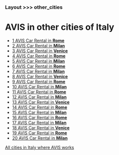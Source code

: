 ### Layout >>> other_cities

<html>

  <div class="layout_other_cities">
    <div class="container_other_cities  font_r_13">
      <h1 class="heading_other_cities">AVIS in other cities of Italy</h1>
      <ul class="list_other_cities">
        <li class="list_other_cities-item"><a class="anchor" href="#">1 AVIS Car Rental in <strong> Rome</strong></a></li>
        <li class="list_other_cities-item"><a class="anchor" href="#">2 AVIS Car Rental in <strong> Milan</strong></a></li>
        <li class="list_other_cities-item"><a class="anchor" href="#">3 AVIS Car Rental in <strong> Venice</strong></a></li>
        <li class="list_other_cities-item"><a class="anchor" href="#">4 AVIS Car Rental in <strong> Rome</strong></a></li>
        <li class="list_other_cities-item"><a class="anchor" href="#">5 AVIS Car Rental in <strong> Milan</strong></a></li>
        <li class="list_other_cities-item"><a class="anchor" href="#">6 AVIS Car Rental in <strong> Rome</strong></a></li>
        <li class="list_other_cities-item"><a class="anchor" href="#">7 AVIS Car Rental in <strong> Milan</strong></a></li>
        <li class="list_other_cities-item"><a class="anchor" href="#">8 AVIS Car Rental in <strong> Venice</strong></a></li>
        <li class="list_other_cities-item"><a class="anchor" href="#">9 AVIS Car Rental in <strong> Rome</strong></a></li>
        <li class="list_other_cities-item"><a class="anchor" href="#">10 AVIS Car Rental in <strong> Milan</strong></a></li>
        <li class="list_other_cities-item--lg"><a class="anchor" href="#">11 AVIS Car Rental in <strong> Rome</strong></a></li>
        <li class="list_other_cities-item--lg"><a class="anchor" href="#">12 AVIS Car Rental in <strong> Milan</strong></a></li>
        <li class="list_other_cities-item--lg"><a class="anchor" href="#">13 AVIS Car Rental in <strong> Venice</strong></a></li>
        <li class="list_other_cities-item--lg"><a class="anchor" href="#">14 AVIS Car Rental in <strong> Rome</strong></a></li>
        <li class="list_other_cities-item--lg"><a class="anchor" href="#">15 AVIS Car Rental in <strong> Milan</strong></a></li>
        <li class="list_other_cities-item--lg"><a class="anchor" href="#">16 AVIS Car Rental in <strong> Rome</strong></a></li>
        <li class="list_other_cities-item--lg"><a class="anchor" href="#">17 AVIS Car Rental in <strong> Milan</strong></a></li>
        <li class="list_other_cities-item--lg"><a class="anchor" href="#">18 AVIS Car Rental in <strong> Venice</strong></a></li>
        <li class="list_other_cities-item--lg"><a class="anchor" href="#">19 AVIS Car Rental in <strong> Rome</strong></a></li>
        <li class="list_other_cities-item--lg"><a class="anchor" href="#">20 AVIS Car Rental in <strong> Milan</strong></a></li>
      </ul>
      <div class="footer_other_cities">
        <a class="anchor" href="#"><span class="icon_angle_double_right"></span> All cities in Italy where AVIS works</a>
      </div>
    </div>
  </div>

</html>

